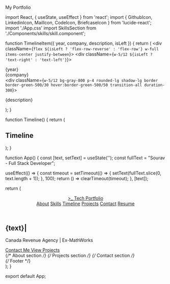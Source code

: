 My Portfolio

import React, { useState, useEffect } from 'react';
import { GithubIcon, LinkedinIcon, MailIcon, CodeIcon, BriefcaseIcon } from 'lucide-react';
import './App.css'
import SkillsSection from './Components/skills/skill.component';

function TimelineItem({ year, company, description, isLeft }) {
  return (
    <div className={`flex ${isLeft ? 'flex-row-reverse' : 'flex-row'} w-full items-center justify-between`}>
      <div className={`w-5/12 ${isLeft ? 'text-right' : 'text-left'}`}>
        <div className="text-3xl font-bold text-green-400 mb-2">{year}</div>
        <div className="text-xl font-semibold text-green-300 mb-2">{company}</div>
      </div>
      <div className="w-2/12 flex justify-center">
        <div className="w-4 h-4 bg-green-400 rounded-full"></div>
      </div>
      <div className={`w-5/12 bg-gray-800 p-4 rounded-lg shadow-lg border border-green-500/30 hover:border-green-500/50 transition-all duration-300`}>
        <p className="text-gray-300 text-sm">{description}</p>
      </div>
    </div>
  );
}

function Timeline() {
  return (
    <section id="timeline" className="w-full py-20 md:py-32 lg:py-48 bg-gray-900">
      <div className="container max-w-6xl mx-auto px-4 md:px-8">
        <h2 className="text-5xl font-bold tracking-tighter sm:text-6xl text-center mb-16 text-green-400 flex items-center justify-center">
          <BriefcaseIcon className="w-12 h-12 mr-4" />
          Timeline
        </h2>
        <div className="relative">
          <div className="absolute left-1/2 transform -translate-x-1/2 w-1 h-full bg-green-500/30"></div>
          <div className="space-y-20">
            <TimelineItem 
              year="2024 - Current"
              company="Canada Revenue Agency"
              description="Contributed to the File a Formal Dispute (FFD) release by coordinating teams to engineer microservice-based APIs with Spring Boot, developing Angular components, and integrating internationalization; engineered scalable solutions reducing load by 30% and improved security/performance; developed Playwright and JUnit automated tests achieving 90% coverage, reducing manual testing time by 40%, and increasing bug detection by 25%."
              isLeft={false}
            />
            <TimelineItem 
              year="2022 - 2023"
              company="Transition Period"
              description="Period of skill enhancement and preparation for next role. Focused on deepening knowledge in cloud technologies, microservices architecture, and modern frontend frameworks."
              isLeft={true}
            />
            <TimelineItem 
              year="2019 - 2022"
              company="MathWorks"
              description="Created a baseline generation tool in Java, reducing redundant baselines by 25% and technical debt through code refactoring, collaborated with QA to enhance Simulink-MATLAB integration and reduce bugs by 40%, and developed an internal managerial tool with REST APIs and JWT authentication using Spring Framework, achieving 80% code coverage with JUnit."
              isLeft={false}
            />
          </div>
        </div>
      </div>
    </section>
  );
}

function App() {
  const [text, setText] = useState('');
  const fullText = "Sourav - Full Stack Developer";

  useEffect(() => {
    const timeout = setTimeout(() => {
      setText(fullText.slice(0, text.length + 1));
    }, 100);
    return () => clearTimeout(timeout);
  }, [text]);

  return (
    <div className="flex flex-col min-h-screen bg-gray-900 text-green-500">
      <header className="fixed top-0 left-0 right-0 z-50 bg-gray-900 bg-opacity-95 backdrop-blur-sm shadow-md px-4 lg:px-8 h-20 flex items-center justify-center border-b border-gray-800">
        <div className="container max-w-full flex items-center justify-between">
          <a href="#" className="flex items-center justify-center">
            <span className="text-3xl font-mono">&gt;_</span>
            <span className="sr-only">Tech Portfolio</span>
          </a>
          <nav className="flex items-center gap-6 sm:gap-8">
            <a href="#about" className="text-lg font-medium hover:text-green-400 transition-colors">About</a>
            <a href="#skills" className="text-lg font-medium hover:text-green-400 transition-colors">Skills</a>
            <a href="#timeline" className="text-lg font-medium hover:text-green-400 transition-colors">Timeline</a>
            <a href="#projects" className="text-lg font-medium hover:text-green-400 transition-colors">Projects</a>
            <a href="#contact" className="text-lg font-medium hover:text-green-400 transition-colors">Contact</a>
            <a 
              href="./assets/Sourav_Resume.pdf" 
              download 
              className="flex items-center justify-center px-4 py-2 bg-white text-gray-900 rounded-md text-lg font-medium hover:bg-gray-100 transition-colors"
            >
              <DownloadIcon className="w-6 h-6 mr-2" />
              Resume
            </a>
          </nav>
        </div>
      </header>
      <main className="flex-1 mt-20">
        <section className="w-full py-20 md:py-32 lg:py-48 xl:py-64">
          <div className="container max-w-full mx-auto px-4 md:px-8">
            <div className="flex flex-col items-center space-y-8 text-center">
              <CodeIcon className="w-24 h-24 text-green-400" />
              <div className="space-y-4">
                <h1 className="text-5xl font-bold tracking-tighter sm:text-6xl md:text-7xl lg:text-8xl/none text-green-400">
                  {text}<span className="animate-pulse">|</span>
                </h1>
                <p className="mx-auto max-w-[1000px] text-gray-400 text-2xl md:text-3xl">
                  Canada Revenue Agency | Ex-MathWorks
                </p>
              </div>
              <div className="space-x-6">
                <a href="#contact" className="inline-flex items-center justify-center rounded-md text-xl font-medium transition-colors focus-visible:outline-none focus-visible:ring-2 focus-visible:ring-ring focus-visible:ring-offset-2 disabled:opacity-50 disabled:pointer-events-none ring-offset-background bg-green-700 text-white hover:bg-green-600 h-14 px-8 py-3">
                  Contact Me
                </a>
                <a href="#projects" className="inline-flex items-center justify-center rounded-md text-xl font-medium transition-colors focus-visible:outline-none focus-visible:ring-2 focus-visible:ring-ring focus-visible:ring-offset-2 disabled:opacity-50 disabled:pointer-events-none ring-offset-background border border-input hover:bg-accent hover:text-accent-foreground h-14 px-8 py-3 border-green-700 text-green-400 hover:bg-green-800">
                  View Projects
                </a>
              </div>
            </div>
          </div>
        </section>
        {/* About section */}
        <SkillsSection />
        <Timeline />
        {/* Projects section */}
        {/* Contact section */}
      </main>
      {/* Footer */}
    </div>
  );
}

export default App;